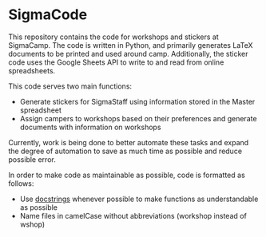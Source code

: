 # SigmaCode
This repository contains the code for workshops and stickers at SigmaCamp. The code is written in Python, and primarily generates LaTeX documents to be printed and used around camp. Additionally, the sticker code uses the Google Sheets API to write to and read from online spreadsheets.

This code serves two main functions:
- Generate stickers for SigmaStaff using information stored in the Master spreadsheet
- Assign campers to workshops based on their preferences and generate documents with information on workshops

Currently, work is being done to better automate these tasks and expand the degree of automation to save as much time as possible and reduce possible error.

In order to make code as maintainable as possible, code is formatted as follows:
- Use [docstrings](https://www.geeksforgeeks.org/python-docstrings/) whenever possible to make functions as understandable as possible
- Name files in camelCase without abbreviations (workshop instead of wshop)
